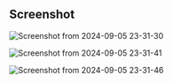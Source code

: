 ## Screenshot


![Screenshot from 2024-09-05 23-31-30](https://github.com/user-attachments/assets/59a4bd0b-2442-4f4f-bcfa-ffa8791db397)

![Screenshot from 2024-09-05 23-31-41](https://github.com/user-attachments/assets/33752c77-fcb3-49d5-a641-46156f16fed1)

![Screenshot from 2024-09-05 23-31-46](https://github.com/user-attachments/assets/09f9ef9d-7b50-4536-ae8b-3f876d888996)

